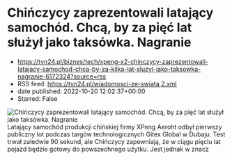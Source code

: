 # Chińczycy zaprezentowali latający samochód. Chcą, by za pięć lat służył jako taksówka. Nagranie
 - https://tvn24.pl/biznes/tech/xpeng-x2-chinczycy-zaprezentowali-latajacy-samochod-chca-by-za-kilka-lat-sluzyl-jako-taksowka-nagranie-6172324?source=rss
 - RSS feed: https://tvn24.pl/wiadomosci-ze-swiata,2.xml
 - date published: 2022-10-20 12:02:37+00:00
 - Starred: False

<img alt="Chińczycy zaprezentowali latający samochód. Chcą, by za pięć lat służył jako taksówka. Nagranie" src="https://tvn24.pl/biznes/najnowsze/cdn-zdjecie-wi0avm-xpeng-x2-6172318/alternates/LANDSCAPE_1280" />
    Latający samochód produkcji chińskiej firmy XPeng Aeroht odbył pierwszy publiczny lot podczas targów technologicznych Gitex Global w Dubaju. Test trwał zaledwie 90 sekund, ale Chińczycy zapewniają, że w ciągu pięciu lat pojazd będzie gotowy do powszechnego użytku. Jest jednak w znacz
